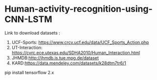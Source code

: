# Human-activity-recognition-using-CNN-LSTM



Link to download datasets : 
1) UCF-Sports: https://www.crcv.ucf.edu/data/UCF_Sports_Action.php
2) UT-Interaction: https://cvrc.ece.utexas.edu/SDHA2010/Human_Interaction.html
3) JHMDB:http://jhmdb.is.tue.mpg.de/dataset
4) KARD:https://data.mendeley.com/datasets/k28dtm7tr6/1

pip install tensorflow 2.x

